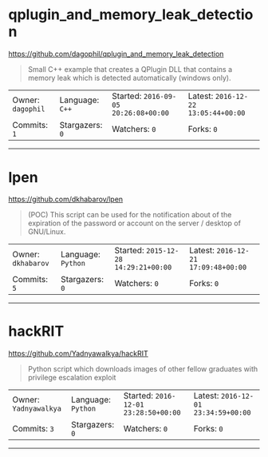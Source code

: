 # qplugin_and_memory_leak_detection

https://github.com/dagophil/qplugin_and_memory_leak_detection
<blockquote>
Small C++ example that creates a QPlugin DLL that contains a memory leak which is detected automatically (windows only).
</blockquote>

<table><tr>
<tr><td>Owner: <code>dagophil</code></td>
    <td>Language: <code>C++</code></td>
    <td>Started: <code>2016-09-05 20:26:08+00:00</code></td>
    <td>Latest: <code>2016-12-22 13:05:44+00:00</code></td></tr>
<tr><td>Commits: <code>1</code></td>
    <td>Stargazers: <code>0</code></td>
    <td>Watchers: <code>0</code></td>
    <td>Forks: <code>0</code></td></tr>
</table>

---

# lpen

https://github.com/dkhabarov/lpen
<blockquote>
(POC) This script can be used for the notification about of the expiration of the password or account on the server / desktop of GNU/Linux.
</blockquote>

<table><tr>
<tr><td>Owner: <code>dkhabarov</code></td>
    <td>Language: <code>Python</code></td>
    <td>Started: <code>2015-12-28 14:29:21+00:00</code></td>
    <td>Latest: <code>2016-12-21 17:09:48+00:00</code></td></tr>
<tr><td>Commits: <code>5</code></td>
    <td>Stargazers: <code>0</code></td>
    <td>Watchers: <code>0</code></td>
    <td>Forks: <code>0</code></td></tr>
</table>

---

# hackRIT

https://github.com/Yadnyawalkya/hackRIT
<blockquote>
Python script which downloads images of other fellow graduates with privilege escalation exploit
</blockquote>

<table><tr>
<tr><td>Owner: <code>Yadnyawalkya</code></td>
    <td>Language: <code>Python</code></td>
    <td>Started: <code>2016-12-01 23:28:50+00:00</code></td>
    <td>Latest: <code>2016-12-01 23:34:59+00:00</code></td></tr>
<tr><td>Commits: <code>3</code></td>
    <td>Stargazers: <code>0</code></td>
    <td>Watchers: <code>0</code></td>
    <td>Forks: <code>0</code></td></tr>
</table>

---

